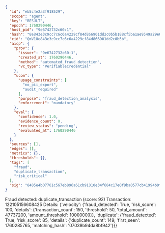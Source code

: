 ```json
{
  "id": "eb5c4e2a3f918529",
  "scope": "agent",
  "key": "RESULT",
  "epoch": 1760290446,
  "host_pid": "9e6742732c60:1",
  "hash": "8e843e3c9cc7c6c6a4229cf84d866901dd2c0b5b188cf5ba1ae9549a29e04626",
  "cid": "QmV18e843e3c9cc7c6c6a4229cf84d866901dd2c0b5b",
  "aicp": {
    "prov": {
      "issuer": "9e6742732c60:1",
      "created_at": 1760290446,
      "method": "automated_fraud_detection",
      "vc_type": "VerifiableCredential"
    },
    "ucon": {
      "usage_constraints": [
        "no_pii_export",
        "audit_required"
      ],
      "purpose": "fraud_detection_analysis",
      "enforcement": "mandatory"
    },
    "eval": {
      "confidence": 1.0,
      "evidence_count": 0,
      "review_status": "pending",
      "evaluated_at": 1760290446
    }
  },
  "sources": [],
  "edges": [],
  "metrics": {},
  "thresholds": {},
  "tags": [
    "fraud",
    "duplicate_transaction",
    "risk_critical"
  ],
  "sig": "8405e4b07701c567eb896a61cb91010e34f604c17e0f9ba0577cb41994b9f93a"
}
```

Fraud detected: duplicate_transaction (score: 92)
Transaction: 122105156608425
Details: {'velocity': {'fraud_detected': True, 'risk_score': 100, 'details': {'transaction_count': 150, 'threshold': 50, 'total_amount': 47737200, 'amount_threshold': 10000000}}, 'duplicate': {'fraud_detected': True, 'risk_score': 85, 'details': {'duplicate_count': 149, 'first_seen': 1760285765, 'matching_hash': '07039b94da8bf942'}}}